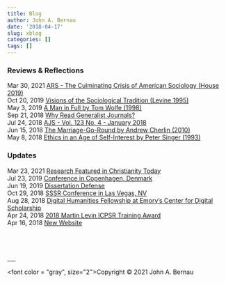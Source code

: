 ```yaml
---
title: Blog
author: John A. Bernau
date: '2018-04-17'
slug: xblog
categories: []
tags: []
---
```


### Reviews & Reflections


Mar 30, 2021 [ARS - The Culminating Crisis of American Sociology (House 2019)](/blog/house2019)  
Oct 20, 2019 [Visions of the Sociological Tradition (Levine 1995)](/blog/levine1995)  
May 3, 2019 [A Man in Full by Tom Wolfe (1998)](/blog/wolfe1998)  
Sep 21, 2018 [Why Read Generalist Journals?](/blog/generalist-journals)  
Jul 24, 2018 [AJS - Vol. 123 No. 4 - January 2018](/blog/ajs_v123n4)  
Jun 15, 2018 [The Marriage-Go-Round by Andrew Cherlin (2010)](/blog/cherlin2010)  
May 8, 2018 [Ethics in an Age of Self-Interest by Peter Singer (1993)](/blog/singer1993)  

### Updates

Mar 23, 2021 [Research Featured in Christianity Today](/blog/christianity-today-press)  
Jul 23, 2019 [Conference in Copenhagen, Denmark](/blog/copenhagen2019)  
Jun 19, 2019 [Dissertation Defense](/blog/dissertation-defense)  
Oct 29, 2018 [SSSR Conference in Las Vegas, NV](/blog/sssr2018)  
Aug 28, 2018 [Digital Humanities Fellowship at Emory’s Center for Digital Scholarship](/blog/ecds_fellowship)  
Apr 24, 2018 [2018 Martin Levin ICPSR Training Award](/blog/levin-award)  
Apr 16, 2018 [New Website](/blog/new-website)  

<br>
<br>
<br>
___

<font color = "gray", size="2">Copyright &copy; 2021 John A. Bernau</font>
